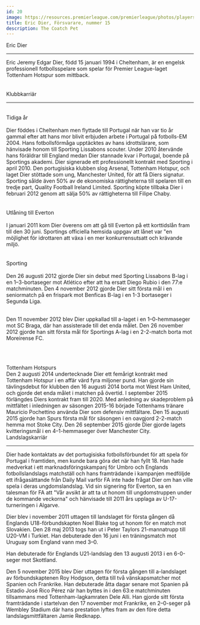 ```yaml
---
id: 20
image: https://resources.premierleague.com/premierleague/photos/players/250x250/p93264.png 
title: Eric Dier, Försvarare, nummer 15
description: The Coatch Pet 
---
```


<div class="PlayerHeader"> Eric Dier </div>

---
<div class="PlayerMainText">Eric Jeremy Edgar Dier, född 15 januari 1994 i Cheltenham, är en engelsk professionell fotbollsspelare som spelar för Premier League-laget Tottenham Hotspur som mittback.
</div>
<br><br>

<div class="PlayerHeader"> Klubbkarriär </div>

---
<br>

 <div class="PlayerLH"> Tidiga år </div>
<br>
<div class="PlayerMainText">
Dier föddes i Cheltenham men flyttade till Portugal när han var tio år gammal efter att hans mor blivit erbjuden arbete i Portugal på fotbolls-EM 2004. Hans fotbollsförmåga upptäcktes av hans idrottslärare, som hänvisade honom till Sporting Lissabons scouter. Under 2010 återvände hans föräldrar till England medan Dier stannade kvar i Portugal, boende på Sportings akademi. Dier signerade ett professionellt kontrakt med Sporting i april 2010. Den portugisiska klubben slog Arsenal, Tottenham Hotspur, och laget Dier stöttade som ung, Manchester United, för att få Diers signatur. Sporting sålde även 50% av de ekonomiska rättigheterna till spelaren till en tredje part, Quality Football Ireland Limited. Sporting köpte tillbaka Dier i februari 2012 genom att sälja 50% av rättigheterna till Filipe Chaby. 
</div>
<br><br>

<div class="PlayerLH"> Utlåning till Everton </div>
<div class="PlayerMainText">
<br>I januari 2011 kom Dier överens om att gå till Everton på ett korttidslån fram till den 30 juni. Sportings officiella hemsida uppgav att lånet var "en möjlighet för idrottaren att växa i en mer konkurrensutsatt och krävande miljö.
</div>
<br> <br>

<div class="PlayerLH"> Sporting </div> 
<br>
<div class="PlayerMainText">
Den 26 augusti 2012 gjorde Dier sin debut med Sporting Lissabons B-lag i en 1–3-bortaseger mot Atlético efter att ha ersatt Diego Rubio i den 77:e matchminuten. Den 4 november 2012 gjorde Dier sitt första mål i en seniormatch på en frispark mot Benficas B-lag i en 1-3 bortaseger i Segunda Liga. <br><br>

Den 11 november 2012 blev Dier uppkallad till a-laget i en 1–0-hemmaseger mot SC Braga, där han assisterade till det enda målet. Den 26 november 2012 gjorde han sitt första mål för Sportings A-lag i en 2-2-match borta mot Moreirense FC. </div><br><br>

<div class="PlayerLH"> Tottenham Hotspurs </div> 

<div class="PlayerMainText">
Den 2 augusti 2014 undertecknade Dier ett femårigt kontrakt med Tottenham Hotspur i en affär värd fyra miljoner pund. Han gjorde sin tävlingsdebut för klubben den 16 augusti 2014 borta mot West Ham United, och gjorde det enda målet i matchen på övertid. I september 2015 förlängdes Diers kontrakt fram till 2020. Med anledning av skadeproblem på mittfältet i inledningen av säsongen 2015-16 började Tottenhams tränare Mauricio Pochettino använda Dier som defensiv mittfältare. Den 15 augusti 2015 gjorde han Spurs första mål för säsongen i en oavgjord 2-2-match hemma mot Stoke City. Den 26 september 2015 gjorde Dier gjorde lagets kvitteringsmål i en 4–1-hemmaseger över Manchester City.
</div>

<div class="PlayerHeader"> Landslagskarriär </div>

---
<div class="PlayerMainText">
Dier hade kontaktats av det portugisiska fotbollsförbundet för att spela för Portugal i framtiden, men kunde bara göra det när han fyllt 18. Han hade medverkat i ett marknadsföringskampanj för Umbro och Englands fotbollslandslags matchställ och hans framträdande i kampanjen medföljde ett ifrågasättande från Daily Mail varför FA inte hade frågat Dier om han ville spela i deras ungdomslandslag. Vid sin signering för Everton, sa en talesman för FA att "Vår avsikt är att ta ut honom till ungdomstruppen under de kommande veckorna" och hänvisade till 2011 års upplaga av U-17-turneringen i Algarve. 

Dier blev i november 2011 uttagen till landslaget för första gången då Englands U18-förbundskapten Noel Blake tog ut honom för en match mot Slovakien. Den 28 maj 2013 togs han ut i Peter Taylors 21-mannatrupp till U20-VM i Turkiet. Han debuterade den 16 juni i en träningsmatch mot Uruguay som England vann med 3–0.

Han debuterade för Englands U21-landslag den 13 augusti 2013 i en 6-0-seger mot Skottland.

Den 5 november 2015 blev Dier uttagen för första gången till a-landslaget av förbundskaptenen Roy Hodgson, detta till två vänskapsmatcher mot Spanien och Frankrike. Han debuterade åtta dagar senare mot Spanien på Estadio José Rico Pérez när han byttes in i den 63:e matchminuten tillsammans med Tottenham-lagkamraten Dele Alli. Han gjorde sitt första framträdande i startelvan den 17 november mot Frankrike, en 2–0-seger på Wembley Stadium där hans prestation lyftes fram av den före detta landslagsmittfältaren Jamie Redknapp.
</div>